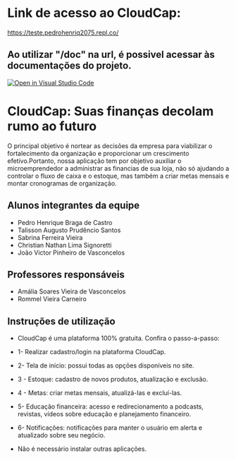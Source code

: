 # Link de acesso ao CloudCap:
https://teste.pedrohenriq2075.repl.co/

## Ao utilizar "/doc" na url, é possivel acessar às documentações do projeto.

[![Open in Visual Studio Code](https://classroom.github.com/assets/open-in-vscode-718a45dd9cf7e7f842a935f5ebbe5719a5e09af4491e668f4dbf3b35d5cca122.svg)](https://classroom.github.com/online_ide?assignment_repo_id=10840349&assignment_repo_type=AssignmentRepo)
# CloudCap: Suas finanças decolam rumo ao futuro
O principal objetivo é nortear as decisões da empresa para viabilizar o fortalecimento da organização e proporcionar um crescimento efetivo.Portanto, nossa aplicação tem por objetivo auxiliar o microemprendedor a administrar as financias de sua loja, não só ajudando a controlar o fluxo de caixa e o estoque, mas também a criar metas mensais e montar cronogramas de organização.

## Alunos integrantes da equipe

* Pedro Henrique Braga de Castro
* Talisson Augusto Prudêncio Santos
* Sabrina Ferreira Vieira
* Christian Nathan Lima Signoretti
* João Victor Pinheiro de Vasconcelos

## Professores responsáveis

* Amália Soares Vieira de Vasconcelos
* Rommel Vieira Carneiro

## Instruções de utilização
* CloudCap é uma plataforma 100% gratuita. Confira o passo-a-passo:
  
*  1- Realizar cadastro/login na plataforma CloudCap.
*  2- Tela de início: possui todas as opções disponíveis no site.
*  3 - Estoque: cadastro de novos produtos, atualização e exclusão.
*  4 - Metas: criar metas mensais, atualizá-las e excluí-las.
*  5- Educação financeira: acesso e redirecionamento a podcasts, revistas, vídeos sobre educação e planejamento financeiro.
*  6- Notificações: notificações para manter o usuário em alerta e atualizado sobre seu negócio.

* Não é necessário instalar outras aplicações.


